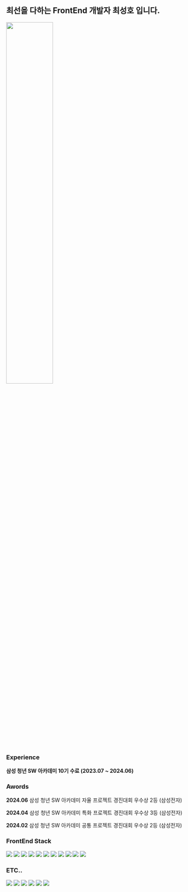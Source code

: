 <h2>최선을 다하는 FrontEnd 개발자 최성호 입니다.</h2>

<img src="https://github.com/seonghoho/seonghoho/assets/128336950/1391bd49-5409-4b9c-a84e-abb35ce83d77" width="50%" height="50%">


<div>
<h3>Experience</h3>
<b> 삼성 청년 SW 아카데미 10기 수료 (2023.07 ~ 2024.06)</b>
</div>

<div>
  <h3>Awords</h3>
  <p> <b>2024.06</b> 삼성 청년 SW 아카데미 자율 프로젝트 경진대회 우수상 2등 (삼성전자) </p>
  <p> <b>2024.04</b> 삼성 청년 SW 아카데미 특화 프로젝트 경진대회 우수상 3등 (삼성전자) </p>
  <p> <b>2024.02</b> 삼성 청년 SW 아카데미 공통 프로젝트 경진대회 우수상 2등 (삼성전자) </p>
</div>

<div>
<h3 >FrontEnd Stack</h3>
  <img src="https://img.shields.io/badge/javascript-F7DF1E?style=for-the-badge&logo=javascript&logoColor=black">
  <img src="https://img.shields.io/badge/typescript-3178C6?style=for-the-badge&logo=typescript&logoColor=black"> 
  <img src="https://img.shields.io/badge/react-61DAFB?style=for-the-badge&logo=react&logoColor=black"> 
  <img src="https://img.shields.io/badge/reactquery-FF4154?style=for-the-badge&logo=reactquery&logoColor=black">
  <img src="https://img.shields.io/badge/storybook-FF4154?style=for-the-badge&logo=storybook&logoColor=white"> 
 <img src="https://img.shields.io/badge/Tailwind-38B2AC?style=for-the-badge&logo=tailwind-css&logoColor=white">
 <img src="https://img.shields.io/badge/styled--components-DB7093?style=for-the-badge&logo=styled-components&logoColor=white">
 <img src="https://img.shields.io/badge/React_Router-CA4245?style=for-the-badge&logo=react-router&logoColor=white">
 <img src="https://img.shields.io/badge/eslint-3A33D1?style=for-the-badge&logo=eslint&logoColor=white">
 <img src="https://img.shields.io/badge/prettier-1A2C34?style=for-the-badge&logo=prettier&logoColor=F7BA3E">
  <img src="https://img.shields.io/badge/vue.js-4FC08D?style=for-the-badge&logo=vue.js&logoColor=white"> 
</div>
<div>
<h3>ETC..</h3>
  <img src="https://img.shields.io/badge/python-3776AB?style=for-the-badge&logo=python&logoColor=white"> 
  <img src="https://img.shields.io/badge/django-092E20?style=for-the-badge&logo=django&logoColor=white">
  <img src="https://img.shields.io/badge/git-F05032?style=for-the-badge&logo=git&logoColor=white">
  <img src="https://img.shields.io/badge/github-181717?style=for-the-badge&logo=github&logoColor=white">
 <img src="https://img.shields.io/badge/Jira-0052CC?style=for-the-badge&logo=Jira&logoColor=white">
 <img src="https://img.shields.io/badge/Figma-F24E1E?style=for-the-badge&logo=figma&logoColor=white">
</div>
<!--
**seonghoho/seonghoho** is a ✨ _special_ ✨ repository because its `README.md` (this file) appears on your GitHub profile.

Here are some ideas to get you started:

- 🔭 I’m currently working on ...
- 🌱 I’m currently learning ...
- 👯 I’m looking to collaborate on ...
- 🤔 I’m looking for help with ...
- 💬 Ask me about ...
- 📫 How to reach me: ...
- 😄 Pronouns: ...
- ⚡ Fun fact: ...
-->

